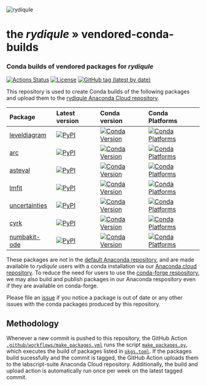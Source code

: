 <img src="https://raw.githubusercontent.com/QTC-UMD/rydiqule/main/docs/source/img/Rydiqule_Logo_Transparent_300.png" alt="rydiqule" style="max-width: 100%">

# the _rydiqule_ » vendored-conda-builds

### Conda builds of vendored packages for _rydiqule_

[![Actions Status](https://github.com/QTC-UMD/rydiqule-vendored-conda-builds/workflows/Make%20and%20upload%20Conda%20packages/badge.svg)](https://github.com/QTC-UMD/rydiqule-vendored-conda-builds/actions)
[![License](https://img.shields.io/github/license/QTC-UMD/rydiqule-vendored-conda-builds)](https://github.com/QTC-UMD/rydiqule-vendored-conda-builds/raw/master/LICENSE.txt)
[![GitHub tag (latest by date)](https://img.shields.io/github/v/tag/QTC-UMD/rydiqule-vendored-conda-builds)](https://github.com/QTC-UMD/rydiqule-vendored-conda-builds/tags)


This repository is used to create Conda builds of the following packages and upload them to the
[rydiqule Anaconda Cloud repository](https://anaconda.org/rydiqule/repo).

| Package | Latest version | Conda version | Conda Platforms |
| :-- | :-- | :-- | :-- |
| [leveldiagram](https://github.com/dihm/leveldiagram) | [![PyPI](https://img.shields.io/pypi/v/leveldiagram.svg)](https://pypi.org/project/leveldiagram) | [![Conda Version](https://img.shields.io/conda/v/rydiqule/leveldiagram)](https://anaconda.org/rydiqule/leveldiagram) | [![Conda Platforms](https://img.shields.io/conda/pn/rydiqule/leveldiagram)](https://anaconda.org/rydiqule/leveldiagram) |
| [arc](https://github.com/nikolasibalic/ARC-Alkali-Rydberg-Calculator) | [![PyPI](https://img.shields.io/pypi/v/arc-alkali-rydberg-calculator.svg)](https://pypi.org/project/arc-alkali-rydberg-calculator) | [![Conda Version](https://img.shields.io/conda/v/rydiqule/ARC-Alkali-Rydberg-Calculator)](https://anaconda.org/rydiqule/ARC-Alkali-Rydberg-Calculator) | [![Conda Platforms](https://img.shields.io/conda/pn/rydiqule/ARC-Alkali-Rydberg-Calculator)](https://anaconda.org/rydiqule/ARC-Alkali-Rydberg-Calculator) |
| [asteval](https://github.com/lmfit/asteval) | [![PyPI](https://img.shields.io/pypi/v/asteval.svg)](https://pypi.org/project/asteval) | [![Conda Version](https://img.shields.io/conda/v/rydiqule/asteval)](https://anaconda.org/rydiqule/asteval) | [![Conda Platforms](https://img.shields.io/conda/pn/rydiqule/asteval)](https://anaconda.org/rydiqule/asteval) |
| [lmfit](https://github.com/lmfit/lmfit-py) | [![PyPI](https://img.shields.io/pypi/v/lmfit.svg)](https://pypi.org/project/lmfit) | [![Conda Version](https://img.shields.io/conda/v/rydiqule/lmfit)](https://anaconda.org/rydiqule/lmfit) | [![Conda Platforms](https://img.shields.io/conda/pn/rydiqule/lmfit)](https://anaconda.org/rydiqule/lmfit) |
| [uncertainties](https://github.com/lebigot/uncertainties) | [![PyPI](https://img.shields.io/pypi/v/uncertainties.svg)](https://pypi.org/project/uncertainties) | [![Conda Version](https://img.shields.io/conda/v/rydiqule/uncertainties)](https://anaconda.org/rydiqule/uncertainties) | [![Conda Platforms](https://img.shields.io/conda/pn/rydiqule/uncertainties)](https://anaconda.org/rydiqule/uncertainties) |
| [cyrk](https://github.com/jrenaud90/CyRK) | [![PyPI](https://img.shields.io/pypi/v/cyrk.svg)](https://pypi.org/project/cyrk) | [![Conda Version](https://img.shields.io/conda/v/rydiqule/cyrk)](https://anaconda.org/rydiqule/cyrk) | [![Conda Platforms](https://img.shields.io/conda/pn/rydiqule/cyrk)](https://anaconda.org/rydiqule/cyrk) |
| [numbakit-ode](https://github.com/hgrecco/numbakit-ode) | [![PyPI](https://img.shields.io/pypi/v/numbakit-ode.svg)](https://pypi.org/project/numbakit-ode) | [![Conda Version](https://img.shields.io/conda/v/rydiqule/numbakit-ode)](https://anaconda.org/rydiqule/numbakit-ode) | [![Conda Platforms](https://img.shields.io/conda/pn/rydiqule/numbakit-ode)](https://anaconda.org/rydiqule/numbakit-ode) |


These packages are not in the [default Anaconda repository](https://docs.anaconda.com/anaconda/user-guide/tasks/using-repositories/), and are made available to _rydiqule_ users with a conda installation via our [Anaconda cloud repository](https://anaconda.org/rydiqule/repo). To reduce the need for users to use the [conda-forge respository](https://anaconda.org/conda-forge/repo), we may also build and publish packages in our Anaconda respository even if they are available on conda-forge.

Please file an [issue](https://github.com/rydiqule/rydiqule-vendored-conda-builds/issues) if you notice a package is out of date or any other issues with the conda packages produced by this repository.


## Methodology

Whenever a new commit is pushed to this repository, the GitHub Action [`.github/workflows/make_packages.yml`](.github/workflows/make_packages.yml) runs the script [`make_packages.py`](make_packages.py), which executes the build of packages listed in [`pkgs.toml`](pkgs.toml). If the packages build sucessfully and the commit is tagged, the GitHub Action uploads them to the labscript-suite Anaconda Cloud repository. Additionally, the build and upload action is automatically run once per week on the latest tagged commit.
